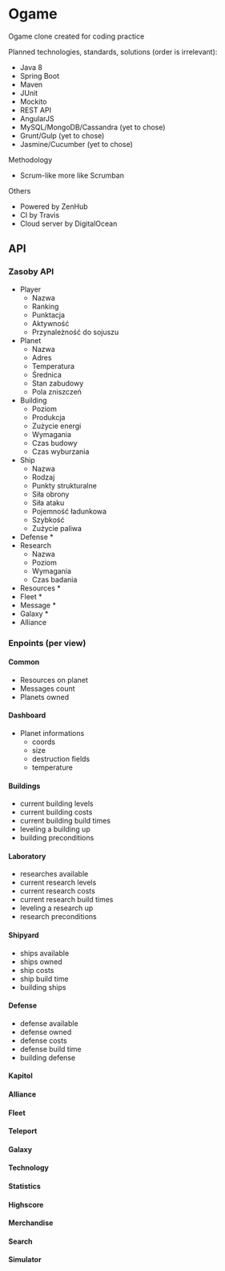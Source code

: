 # Ogame
Ogame clone created for coding practice

Planned technologies, standards, solutions (order is irrelevant):
- Java 8
- Spring Boot
- Maven
- JUnit
- Mockito
- REST API
- AngularJS
- MySQL/MongoDB/Cassandra (yet to chose)
- Grunt/Gulp (yet to chose)
- Jasmine/Cucumber (yet to chose)

Methodology
- Scrum-like more like Scrumban

Others
- Powered by ZenHub
- CI by Travis
- Cloud server by DigitalOcean

## API
### Zasoby API
* Player
  * Nazwa
  * Ranking
  * Punktacja
  * Aktywność
  * Przynależność do sojuszu
* Planet
  * Nazwa
  * Adres
  * Temperatura
  * Średnica
  * Stan zabudowy
  * Pola zniszczeń
* Building
  * Poziom
  * Produkcja
  * Zużycie energi
  * Wymagania 
  * Czas budowy
  * Czas wyburzania
* Ship
  * Nazwa
  * Rodzaj
  * Punkty strukturalne
  * Siła obrony
  * Siła ataku
  * Pojemność ładunkowa
  * Szybkość
  * Zużycie paliwa
* Defense
  * 
* Research
  * Nazwa
  * Poziom
  * Wymagania
  * Czas badania
* Resources
  * 
* Fleet
  * 
* Message
  * 
* Galaxy
  * 
* Alliance
  
### Enpoints (per view)

#### Common
* Resources on planet
* Messages count
* Planets owned

#### Dashboard
* Planet informations
  * coords
  * size
  * destruction fields
  * temperature

#### Buildings
* current building levels
* current building costs
* current building build times
* leveling a building up
* building preconditions
  
#### Laboratory
* researches available
* current research levels
* current research costs
* current research build times
* leveling a research up
* research preconditions
  
#### Shipyard
* ships available
* ships owned
* ship costs
* ship build time
* building ships
  
#### Defense
* defense available
* defense owned
* defense costs
* defense build time
* building defense

#### Kapitol
#### Alliance
#### Fleet
#### Teleport
#### Galaxy
#### Technology
#### Statistics
#### Highscore
#### Merchandise
#### Search
#### Simulator